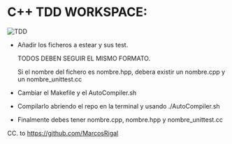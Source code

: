 # C++ TDD WORKSPACE:

![TDD](https://marsner.com/wp-content/uploads/test-driven-development-TDD.png)

- Añadir los ficheros a estear y sus test.

  TODOS DEBEN SEGUIR EL MISMO FORMATO.

  Si el nombre del fichero es nombre.hpp, debera existir un nombre.cpp y un nombre_unittest.cc

- Cambiar el Makefile y el AutoCompiler.sh

- Compilarlo abriendo el repo en la terminal y usando ./AutoCompiler.sh

- Finalmente debes tener nombre.cpp, nombre.hpp y nombre_unittest.cc

CC. to https://github.com/MarcosRigal
